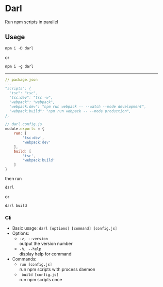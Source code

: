 # Darl
Run npm scripts in parallel

## Usage
```ps1
npm i -D darl
```
or
```ps1
npm i -g darl
```
---
```yaml
// package.json
...
"scripts": {
  "tsc": "tsc",
  "tsc:dev": "tsc -w",
  "webpack": "webpack",
  "webpack:dev": "npm run webpack -- --watch --mode development",
  "webpack:build": "npm run webpack -- --mode production",
},
```
```js
// darl.config.js
module.exports = {
    run: [
        'tsc:dev',
        'webpack:dev'
    ],
    build: [
        'tsc',
        'webpack:build'
    ]
}
```
then run
```ps1
darl
```
or
```
darl build
```
### Cli
- Basic usage: `darl [options] [command] [config.js]`
- Options:
  - `-v, --version`  
    output the version number
  - `-h, --help`  
    display help for command
- Commands:
  - `run [config.js]`  
    run npm scripts with process daemon
  - ` build [config.js]`  
    run npm scripts once